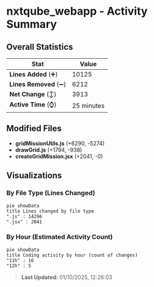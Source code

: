 # nxtqube_webapp - Activity Summary 

## Overall Statistics

| Stat                   | Value                                                             |
| ---------------------- | ----------------------------------------------------------------- |
| **Lines Added** (➕)   | 10125                                          |
| **Lines Removed** (➖) | 6212                                        |
| **Net Change** (↕)    | 3913                |
| **Active Time** (⌚)   | 25 minutes |


## Modified Files
- **gridMissionUtils.js** (+6290, -5274)
- **drawGrid.js** (+1794, -938)
- **createGridMission.jsx** (+2041, -0)

## Visualizations

### By File Type (Lines Changed)

```mermaid
pie showData
title Lines changed by file type
".js" : 14296
".jsx" : 2041
```

### By Hour (Estimated Activity Count)

```mermaid
pie showData
title Coding activity by hour (count of changes)
"11h" : 16
"12h" : 5
```


> **Last Updated:** 01/10/2025, 12:26:03